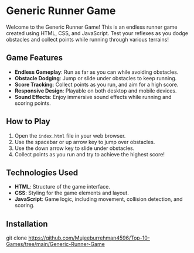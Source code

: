 # Generic Runner Game

Welcome to the Generic Runner Game! This is an endless runner game created using HTML, CSS, and JavaScript. Test your reflexes as you dodge obstacles and collect points while running through various terrains!

## Game Features

- **Endless Gameplay**: Run as far as you can while avoiding obstacles.
- **Obstacle Dodging**: Jump or slide under obstacles to keep running.
- **Score Tracking**: Collect points as you run, and aim for a high score.
- **Responsive Design**: Playable on both desktop and mobile devices.
- **Sound Effects**: Enjoy immersive sound effects while running and scoring points.

## How to Play

1. Open the `index.html` file in your web browser.
2. Use the spacebar or up arrow key to jump over obstacles.
3. Use the down arrow key to slide under obstacles.
4. Collect points as you run and try to achieve the highest score!

## Technologies Used

- **HTML**: Structure of the game interface.
- **CSS**: Styling for the game elements and layout.
- **JavaScript**: Game logic, including movement, collision detection, and scoring.

## Installation

   git clone https://github.com/Mujeeburrehman4596/Top-10-Games/tree/main/Generic-Runner-Game

